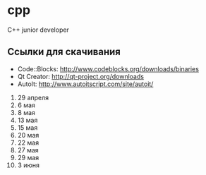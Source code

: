 cpp
===

C++ junior developer

Ссылки для скачивания
---------------------
* Code::Blocks: http://www.codeblocks.org/downloads/binaries
* Qt Creator: http://qt-project.org/downloads
* AutoIt: http://www.autoitscript.com/site/autoit/

1. 29 апреля
2. 6 мая
3. 8 мая
4. 13 мая
5. 15 мая
6. 20 мая
7. 22 мая
8. 27 мая
9. 29 мая
10. 3 июня

